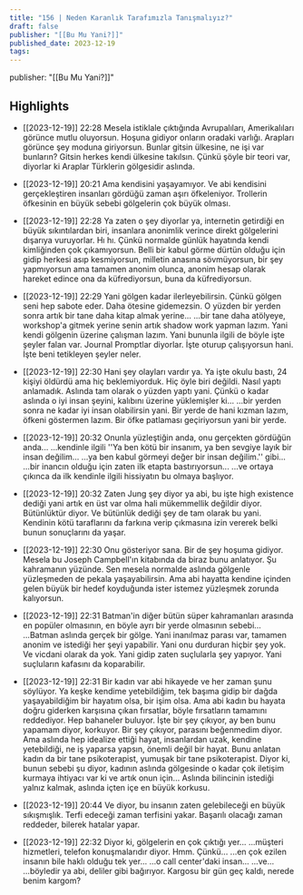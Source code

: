 ```yaml
---
title: "156 | Neden Karanlık Tarafımızla Tanışmalıyız?"
draft: false
publisher: "[[Bu Mu Yani?]]"
published_date: 2023-12-19
tags:
---
```

publisher: "[[Bu Mu Yani?]]"


## Highlights
* [[2023-12-19]] 22:28  Mesela istiklale çıktığında Avrupalıları, Amerikalıları görünce mutlu oluyorsun. Hoşuna gidiyor onların oradaki varlığı. Arapları görünce şey moduna giriyorsun. Bunlar gitsin ülkesine, ne işi var bunların? Gitsin herkes kendi ülkesine takılsın. Çünkü şöyle bir teori var, diyorlar ki Araplar Türklerin gölgesidir aslında.

* [[2023-12-19]] 20:21  Ama kendisini yaşayamıyor. Ve abi kendisini gerçekleştiren insanları gördüğü zaman aşırı öfkeleniyor. Trollerin öfkesinin en büyük sebebi gölgelerin çok büyük olması.

* [[2023-12-19]] 22:28  Ya zaten o şey diyorlar ya, internetin getirdiği en büyük sıkıntılardan biri, insanlara anonimlik verince direkt gölgelerini dışarıya vuruyorlar. Hı hı. Çünkü normalde günlük hayatında kendi kimliğinden çok çıkamıyorsun. Belli bir kabul görme dürtün olduğu için gidip herkesi asıp kesmiyorsun, milletin anasına sövmüyorsun, bir şey yapmıyorsun ama tamamen anonim olunca, anonim hesap olarak hareket edince ona da küfrediyorsun, buna da küfrediyorsun.

* [[2023-12-19]] 22:29  Yani gölgen kadar ilerleyebilirsin. Çünkü gölgen seni hep sabote eder. Daha ötesine gidemezsin. O yüzden bir yerden sonra artık bir tane daha kitap almak yerine... ...bir tane daha atölyeye, workshop'a gitmek yerine senin artık shadow work yapman lazım. Yani kendi gölgenin üzerine çalışman lazım. Yani bununla ilgili de böyle işte şeyler falan var. Journal Promptlar diyorlar. İşte oturup çalışıyorsun hani. İşte beni tetikleyen şeyler neler.

* [[2023-12-19]] 22:30  Hani şey olayları vardır ya. Ya işte okulu bastı, 24 kişiyi öldürdü ama hiç beklemiyorduk. Hiç öyle biri değildi. Nasıl yaptı anlamadık. Aslında tam olarak o yüzden yaptı yani. Çünkü o kadar aslında o iyi insan şeyini, kalıbını üzerine yüklemişler ki... ...bir yerden sonra ne kadar iyi insan olabilirsin yani. Bir yerde de hani kızman lazım, öfkeni göstermen lazım. Bir öfke patlaması geçiriyorsun yani bir yerde.

* [[2023-12-19]] 20:32  Onunla yüzleştiğin anda, onu gerçekten gördüğün anda... ...kendinle ilgili ''Ya ben kötü bir insanım, ya ben sevgiye layık bir insan değilim... ...ya ben kabul görmeyi değer bir insan değilim.'' gibi... ...bir inancın olduğu için zaten ilk etapta bastırıyorsun... ...ve ortaya çıkınca da ilk kendinle ilgili hissiyatın bu olmaya başlıyor.

* [[2023-12-19]] 20:32  Zaten Jung şey diyor ya abi, bu işte high existence dediği yani artık en üst var olma hali mükemmellik değildir diyor. Bütünlüktür diyor. Ve bütünlük dediği şey de tam olarak bu yani. Kendinin kötü taraflarını da farkına verip çıkmasına izin vererek belki bunun sonuçlarını da yaşar.

* [[2023-12-19]] 22:30  Onu gösteriyor sana. Bir de şey hoşuma gidiyor. Mesela bu Joseph Campbell'ın kitabında da biraz bunu anlatıyor. Şu kahramanın yüzünde. Sen mesela normalde aslında gölgenle yüzleşmeden de pekala yaşayabilirsin. Ama abi hayatta kendine içinden gelen büyük bir hedef koyduğunda ister istemez yüzleşmek zorunda kalıyorsun.

* [[2023-12-19]] 22:31  Batman'in diğer bütün süper kahramanları arasında en popüler olmasının, en böyle ayrı bir yerde olmasının sebebi... ...Batman aslında gerçek bir gölge. Yani inanılmaz parası var, tamamen anonim ve istediği her şeyi yapabilir. Yani onu durduran hiçbir şey yok. Ve vicdani olarak da yok. Yani gidip zaten suçlularla şey yapıyor. Yani suçluların kafasını da koparabilir.

* [[2023-12-19]] 22:31  Bir kadın var abi hikayede ve her zaman şunu söylüyor. Ya keşke kendime yetebildiğim, tek başıma gidip bir dağda yaşayabildiğim bir hayatım olsa, bir işim olsa. Ama abi kadın bu hayata doğru giderken karşısına çıkan fırsatlar, böyle fırsatların tamamını reddediyor. Hep bahaneler buluyor. İşte bir şey çıkıyor, ay ben bunu yapamam diyor, korkuyor. Bir şey çıkıyor, parasını beğenmedim diyor. Ama aslında hep idealize ettiği hayat, insanlardan uzak, kendine yetebildiği, ne iş yaparsa yapsın, önemli değil bir hayat. Bunu anlatan kadın da bir tane psikoterapist, yumuşak bir tane psikoterapist. Diyor ki, bunun sebebi şu diyor, kadının aslında gölgesinde o kadar çok iletişim kurmaya ihtiyacı var ki ve artık onun için... Aslında bilincinin istediği yalnız kalmak, aslında içten içe en büyük korkusu.

* [[2023-12-19]] 20:44  Ve diyor, bu insanın zaten gelebileceği en büyük sıkışmışlık. Terfi edeceği zaman terfisini yakar. Başarılı olacağı zaman reddeder, bilerek hatalar yapar.

* [[2023-12-19]] 22:32  Diyor ki, gölgelerin en çok çıktığı yer... ...müşteri hizmetleri, telefon konuşmalarıdır diyor. Hmm. Çünkü... ...en çok ezilen insanın bile haklı olduğu tek yer... ...o call center'daki insan... ...ve... ...böyledir ya abi, deliler gibi bağırıyor. Kargosu bir gün geç kaldı, nerede benim kargom?


